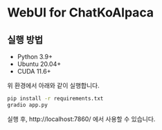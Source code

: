 # WebUI for ChatKoAlpaca

## 실행 방법

- Python 3.9+ 
- Ubuntu 20.04+
- CUDA 11.6+

위 환경에서 아래와 같이 실행합니다.

```bash
pip install -r requirements.txt
gradio app.py
```

실행 후, http://localhost:7860/ 에서 사용할 수 있습니다.